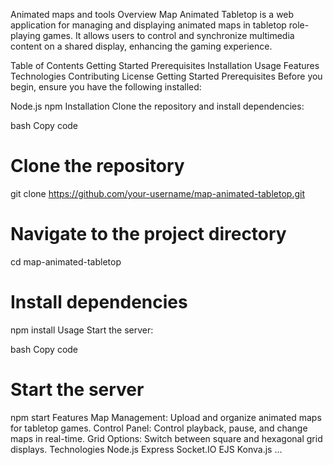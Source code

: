 Animated maps and tools
Overview
Map Animated Tabletop is a web application for managing and displaying animated maps in tabletop role-playing games. It allows users to control and synchronize multimedia content on a shared display, enhancing the gaming experience.

Table of Contents
Getting Started
Prerequisites
Installation
Usage
Features
Technologies
Contributing
License
Getting Started
Prerequisites
Before you begin, ensure you have the following installed:

Node.js
npm
Installation
Clone the repository and install dependencies:

bash
Copy code
# Clone the repository
git clone https://github.com/your-username/map-animated-tabletop.git

# Navigate to the project directory
cd map-animated-tabletop

# Install dependencies
npm install
Usage
Start the server:

bash
Copy code
# Start the server
npm start
Features
Map Management: Upload and organize animated maps for tabletop games.
Control Panel: Control playback, pause, and change maps in real-time.
Grid Options: Switch between square and hexagonal grid displays.
Technologies
Node.js
Express
Socket.IO
EJS
Konva.js
...